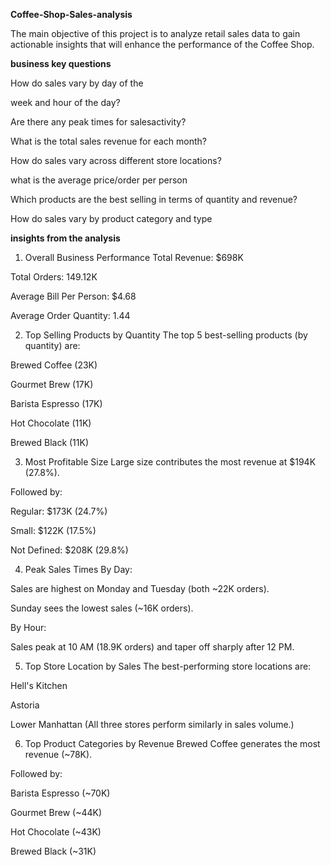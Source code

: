 **Coffee-Shop-Sales-analysis**

The main objective of this project is to analyze retail sales data to gain actionable insights that will enhance the performance of the Coffee Shop.

**business key questions**

How do sales vary by day of the

week and hour of the day?

Are there any peak times for salesactivity?

What is the total sales revenue for each month?

How do sales vary across different store locations?

what is the average price/order per person

Which products are the best selling in terms of quantity and revenue?

How do sales vary by product category and type

**insights from the analysis**

1. Overall Business Performance
Total Revenue: $698K

Total Orders: 149.12K

Average Bill Per Person: $4.68

Average Order Quantity: 1.44

2. Top Selling Products by Quantity
The top 5 best-selling products (by quantity) are:

Brewed Coffee (23K)

Gourmet Brew (17K)

Barista Espresso (17K)

Hot Chocolate (11K)

Brewed Black (11K)

3. Most Profitable Size
Large size contributes the most revenue at $194K (27.8%).

Followed by:

Regular: $173K (24.7%)

Small: $122K (17.5%)

Not Defined: $208K (29.8%)

4. Peak Sales Times
By Day:

Sales are highest on Monday and Tuesday (both ~22K orders).

Sunday sees the lowest sales (~16K orders).

By Hour:

Sales peak at 10 AM (18.9K orders) and taper off sharply after 12 PM.

5. Top Store Location by Sales
The best-performing store locations are:

Hell's Kitchen

Astoria

Lower Manhattan
(All three stores perform similarly in sales volume.)

6. Top Product Categories by Revenue
Brewed Coffee generates the most revenue (~78K).

Followed by:

Barista Espresso (~70K)

Gourmet Brew (~44K)

Hot Chocolate (~43K)

Brewed Black (~31K)
